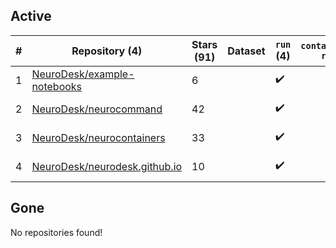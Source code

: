 ## Active
| # | Repository (4) | Stars (91) | Dataset | `run` (4) | `containers-run` | Last Modified |
| --- | --- | --- | --- | --- | --- | --- |
| 1 | [NeuroDesk/example-notebooks](https://github.com/NeuroDesk/example-notebooks) | 6 |  | :heavy_check_mark: |  | 2025-09-24 06:06:57+00:00 |
| 2 | [NeuroDesk/neurocommand](https://github.com/NeuroDesk/neurocommand) | 42 |  | :heavy_check_mark: |  | 2025-10-01 02:01:34+00:00 |
| 3 | [NeuroDesk/neurocontainers](https://github.com/NeuroDesk/neurocontainers) | 33 |  | :heavy_check_mark: |  | 2025-10-09 06:38:33+00:00 |
| 4 | [NeuroDesk/neurodesk.github.io](https://github.com/NeuroDesk/neurodesk.github.io) | 10 |  | :heavy_check_mark: |  | 2025-10-03 06:18:19+00:00 |

## Gone
No repositories found!
